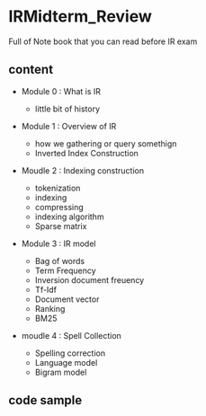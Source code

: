 # IRMidterm_Review
Full of Note book that you can read before IR exam

## content

- Module 0 : What is IR
   - little bit of history

- Module 1 : Overview of IR
    - how we gathering or query somethign
    - Inverted Index Construction


- Moudle 2 : Indexing construction
     - tokenization
     - indexing 
     - compressing
     - indexing algorithm
     - Sparse matrix

- Module 3 : IR model
     - Bag of words
     - Term Frequency
     - Inversion document freuency
     - Tf-Idf
     - Document vector
     - Ranking
     - BM25
 
- moudle 4 : Spell Collection
    - Spelling correction
    - Language model
    - Bigram model    

## code sample
